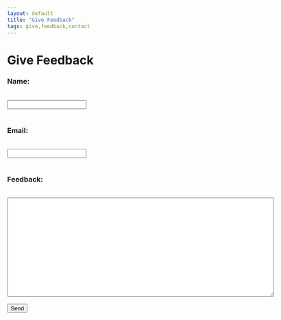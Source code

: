 ```yaml
---
layout: default
title: "Give Feedback"
tags: give,feedback,contact
---
```

# Give Feedback
<html>
  <head>
  </head>
  <body>
    <!--<h1>Give Feedback</h1>-->
    <form id="giveFeedback" action="https://formspree.io/craig.willett@gmail.com" method="POST">
      <!--<input type="hidden" name="_subject" id="_subject" value="TDC New Recipe">-->
      <b><h3>Name:</h3></b><br/>
      <input type="text" name="_subject" required><br/><br/>
      <b><h3>Email:</h3></b><br/>
      <input type="email" name="_replyto" required><br/><br/>
      <b><h3>Feedback:</h3></b><br/>
      <textarea rows="15" cols="75" name="Feedback" required></textarea><br/><br/>
      <input type="submit" value="Send">
  </form>
  </body>
</html>
